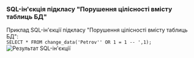 ### SQL-ін'єкція підкласу "Порушення цілісності вмісту таблиць БД"

Приклад SQL-ін'єкції підкласу "Порушення цілісності вмісту таблиць БД":<br>
```SELECT * FROM change_data('Petrov'' OR 1 = 1 -- ',1);```<br>
![Результат SQL-ін'єкції](Laboratory-work-8/screenshots/1.4.3.2.png)
